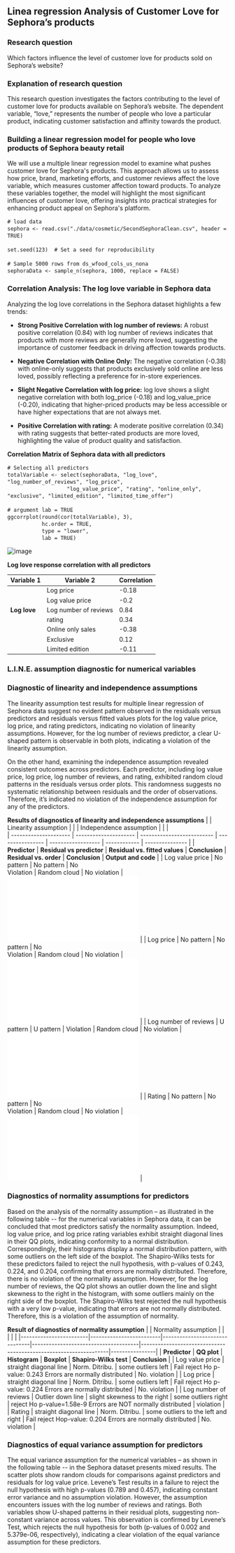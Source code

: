 ## Linea regression Analysis of Customer Love for Sephora’s products 

### Research question 

Which factors influence the level of customer love for products sold on Sephora’s website? 

### Explanation of research question 

This research question investigates the factors contributing to the level of customer love for products available on Sephora’s website. The dependent variable, “love,” represents the number of people who love a particular product, indicating customer satisfaction and affinity towards the product. 

### Building a linear regression model for people who love products of Sephora beauty retail 

We will use a multiple linear regression model to examine what pushes customer love for Sephora's products. This approach allows us to assess how price, brand, marketing efforts, and customer reviews affect the love variable, which measures customer affection toward products. To analyze these variables together, the model will highlight the most significant influences of customer love, offering insights into practical strategies for enhancing product appeal on Sephora's platform. 


```{r}
# load data 
sephora <- read.csv("./data/cosmetic/SecondSephoraClean.csv", header = TRUE)

set.seed(123)  # Set a seed for reproducibility

# Sample 5000 rows from ds_wfood_cols_us_nona
sephoraData <- sample_n(sephora, 1000, replace = FALSE)
```

### Correlation Analysis: The log love variable in Sephora data 

Analyzing the log love correlations in the Sephora dataset highlights a few trends: 

-  **Strong Positive Correlation with log number of reviews:** A robust positive correlation (0.84) with log number of reviews indicates that products with more reviews are generally more loved, suggesting the importance of customer feedback in driving affection towards products. 

-  **Negative Correlation with Online Only:** The negative correlation (-0.38) with online-only suggests that products exclusively sold online are less loved, possibly reflecting a preference for in-store experiences. 

-  **Slight Negative Correlation with log price:** log love shows a slight negative correlation with both log_price (-0.18) and log_value_price (-0.20), indicating that higher-priced products may be less accessible or have higher expectations that are not always met. 

 -  **Positive Correlation with rating:** A moderate positive correlation (0.34) with rating suggests that better-rated products are more loved, highlighting the value of product quality and satisfaction. 

**Correlation Matrix of Sephora data with all predictors**  

```{r}
# Selecting all predictors
totalVariable <- select(sephoraData, "log_love", "log_number_of_reviews", "log_price",
                   "log_value_price", "rating", "online_only", "exclusive", "limited_edition", "limited_time_offer")

# argument lab = TRUE
ggcorrplot(round(cor(totalVariable), 3),
           hc.order = TRUE,
           type = "lower",
           lab = TRUE)

```

![image](https://github.com/eguzmanleano30/Business_Analysis/assets/172155030/905c9159-638f-4f66-be8d-82f14f22bce6)

 
**Log love response correlation with all predictors** 

| Variable 1             | Variable 2             | Correlation |
| --------------------- | --------------------- | ----------- |
|   | Log price             | \-0.18      |
|   | Log value price       | \-0.2       |
| **Log love**  | Log number of reviews | 0.84        |
|   | rating                | 0.34        |
|   | Online only sales     | \-0.38      |
|   | Exclusive             | 0.12        |
|   | Limited edition       | \-0.11      |


### L.I.N.E.  assumption diagnostic for numerical variables 

### Diagnostic of linearity and independence assumptions 

The linearity assumption test results for multiple linear regression of Sephora data suggest no evident pattern observed in the residuals versus predictors and residuals versus fitted values plots for the log value price, log price, and rating predictors, indicating no violation of linearity assumptions. However, for the log number of reviews predictor, a clear U-shaped pattern is observable in both plots, indicating a violation of the linearity assumption. 

On the other hand, examining the independence assumption revealed consistent outcomes across predictors. Each predictor, including log value price, log price, log number of reviews, and rating, exhibited random cloud patterns in the residuals versus order plots. This randomness suggests no systematic relationship between residuals and the order of observations. Therefore, it’s indicated no violation of the independence assumption for any of the predictors. 

**Results of diagnostics of linearity and independence assumptions**
|   | Linearity assumption  |   |   | Independence assumption  |   |   |  
| --------------------- | --------------------- | -------------------------- | ---------------- | ------------------ | ------------ | --------------- |
|  **<br>Predictor**        | **Residual vs predictor** | **Residual vs. fitted values** | **Conclusion**       | **Residual vs. order** | **Conclusion**   | **Output and code** |
| Log value price       | No pattern            | No pattern                 | No <br>Violation | Random cloud       | No violation | ![Appendix](Linear_Regression/Value_price_lineari_Independ.pdf)        |
| Log price             | No pattern            | No pattern                 | No <br>Violation | Random cloud       | No violation | ![Appendix](Linear_Regression/Price_lineari_Independ.pdf)        |
| Log number of reviews | U pattern             | U pattern                  | Violation        | Random cloud       | No violation | ![Appendix](Linear_Regression/number_review_lineari_Independ.pdf)        |
| Rating                | No pattern            | No pattern                 | No <br>Violation | Random cloud       | No violation | ![Appendix](Linear_Regression/Rating_lineari_Independ.pdf)        |


### Diagnostics of normality assumptions for predictors 

Based on the analysis of the normality assumption – as illustrated in the following table -- for the numerical variables in Sephora data, it can be concluded that most predictors satisfy the normality assumption. Indeed, log value price, and log price rating variables exhibit straight diagonal lines in their QQ plots, indicating conformity to a normal distribution. Correspondingly, their histograms display a normal distribution pattern, with some outliers on the left side of the boxplot. The Shapiro-Wilks tests for these predictors failed to reject the null hypothesis, with p-values of 0.243, 0.224, and 0.204, confirming that errors are normally distributed. Therefore, there is no violation of the normality assumption. However, for the log number of reviews, the QQ plot shows an outlier down the line and slight skewness to the right in the histogram, with some outliers mainly on the right side of the boxplot. The Shapiro-Wilks test rejected the null hypothesis with a very low p-value, indicating that errors are not normally distributed. Therefore, this is a violation of the assumption of normality.

**Result of diagnostics of normality assumption**
|                        | Normality assumption    |                               |                                      |                                                                  |                |
|------------------------|-------------------------|-------------------------------|--------------------------------------|------------------------------------------------------------------|----------------|
| **Predictor**              | **QQ plot**                 | **Histogram**                     | **Boxplot**                              | **Shapiro-Wilks test**                                               | **Conclusion**     |
| Log value price        | straight diagonal line  | Norm. Ditribu.                | some outliers left                   | Fail reject Ho  p-value: 0.243  Errors are normally distributed  | No. violation  |
| Log price              | straight diagonal line  | Norm. Ditribu.                | some outliers left                   | Fail reject Ho  p-value: 0.224  Errors are normally distributed  | No. violation  |
| Log number of reviews  | Outlier down line       | slight skewness to the right  | some outliers right                  | reject Ho  p-value=1.58e-9  Errors are NOT normally distributed  | violation      |
| Rating                 | straight diagonal line  | Norm. Ditribu.                | some outliers to the left and right  | Fail reject Hop-value: 0.204  Errors are normally distributed    | No. violation  |


### Diagnostics of equal variance assumption for predictors 

The equal variance assumption for the numerical variables – as shown in the following table -- in the Sephora dataset presents mixed results. The scatter plots show random clouds for comparisons against predictors and residuals for log value price. Levene’s Test results in a failure to reject the null hypothesis with high p-values (0.789 and 0.457), indicating constant error variance and no assumption violation. However, the assumption encounters issues with the log number of reviews and ratings. Both variables show U-shaped patterns in their residual plots, suggesting non-constant variance across values. This observation is confirmed by Levene’s Test, which rejects the null hypothesis for both (p-values of 0.002 and 5.379e-06, respectively), indicating a clear violation of the equal variance assumption for these predictors. 













